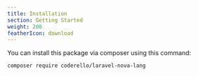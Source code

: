```yaml
---
title: Installation
section: Getting Started
weight: 200
featherIcon: download
---
```


You can install this package via composer using this command:

```bash
composer require coderello/laravel-nova-lang 
```
